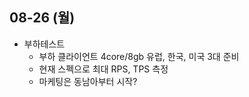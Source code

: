 
## 08-26 (월)

- 부하테스트
	- 부하 클라이언트 4core/8gb 유럽, 한국, 미국 3대 준비
	- 현재 스펙으로 최대 RPS, TPS 측정 
	- 마케팅은 동남아부터 시작?
